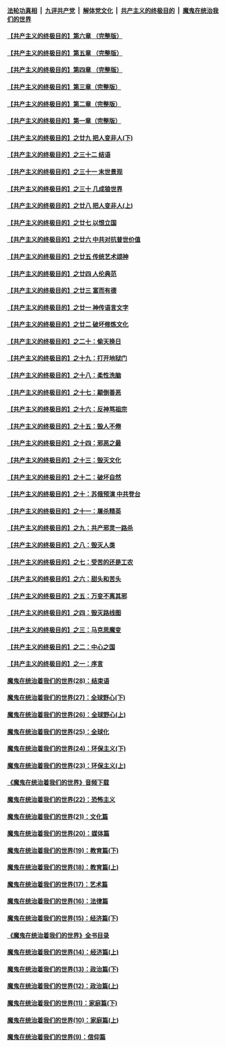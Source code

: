 

####  [法轮功真相](../../../../basic/blob/master/README.md?t=04160530) &nbsp;|&nbsp; [九评共产党](../../../../9ping.md/blob/master/README.md?t=04160530) &nbsp;|&nbsp; [解体党文化](../../../../jtdwh.md/blob/master/README.md?t=04160530)  &nbsp;|&nbsp; [共产主义的终极目的](../../../../gczydzjmd.md/blob/master/README.md?t=04160530) &nbsp;|&nbsp; [魔鬼在统治我们的世界](../../../../mgztzwmdsj.md/blob/master/README.md?t=04160530) 

#### [【共产主义的终极目的】第六章 （完整版）](../pages/nsc422/n11428913.md?t=04160530) 

#### [【共产主义的终极目的】第五章 （完整版）](../pages/nsc422/n11428912.md?t=04160530) 

#### [【共产主义的终极目的】第四章 （完整版）](../pages/nsc422/n11428907.md?t=04160530) 

#### [【共产主义的终极目的】第三章（完整版）](../pages/nsc422/n11428848.md?t=04160530) 

#### [【共产主义的终极目的】第二章（完整版）](../pages/nsc422/n11428831.md?t=04160530) 

#### [【共产主义的终极目的】第一章（完整版）](../pages/nsc422/n11417651.md?t=04160530) 

#### [【共产主义的终极目的】之廿九 把人变非人(下)](../pages/nsc422/n11344140.md?t=04160530) 

#### [【共产主义的终极目的】之三十二 结语](../pages/nsc422/n11360535.md?t=04160530) 

#### [【共产主义的终极目的】之三十一 末世景观](../pages/nsc422/n11351129.md?t=04160530) 

#### [【共产主义的终极目的】之三十 几成狼世界](../pages/nsc422/n11348280.md?t=04160530) 

#### [【共产主义的终极目的】之廿八 把人变非人(上)](../pages/nsc422/n11340492.md?t=04160530) 

#### [【共产主义的终极目的】之廿七 以恨立国](../pages/nsc422/n11336944.md?t=04160530) 

#### [【共产主义的终极目的】之廿六 中共对抗普世价值](../pages/nsc422/n11324785.md?t=04160530) 

#### [【共产主义的终极目的】之廿五 传统艺术颂神](../pages/nsc422/n11296396.md?t=04160530) 

#### [【共产主义的终极目的】之廿四 人伦典范](../pages/nsc422/n11296397.md?t=04160530) 

#### [【共产主义的终极目的】之廿三 富而有德](../pages/nsc422/n11283598.md?t=04160530) 

#### [【共产主义的终极目的】之廿一 神传语言文字](../pages/nsc422/n11263265.md?t=04160530) 

#### [【共产主义的终极目的】之廿二 破坏修炼文化](../pages/nsc422/n11245728.md?t=04160530) 

#### [【共产主义的终极目的】之二十：偷天换日](../pages/nsc422/n11238846.md?t=04160530) 

#### [【共产主义的终极目的】之十九：打开地狱门](../pages/nsc422/n11206376.md?t=04160530) 

#### [【共产主义的终极目的】之十八：柔性洗脑](../pages/nsc422/n11199994.md?t=04160530) 

#### [【共产主义的终极目的】之十七：颠倒善恶](../pages/nsc422/n11179782.md?t=04160530) 

#### [【共产主义的终极目的】之十六：反神骂祖宗](../pages/nsc422/n11166798.md?t=04160530) 

#### [【共产主义的终极目的】之十五：毁人不倦](../pages/nsc422/n11166792.md?t=04160530) 

#### [【共产主义的终极目的】之十四：邪恶之最](../pages/nsc422/n11150249.md?t=04160530) 

#### [【共产主义的终极目的】之十三：毁灭文化](../pages/nsc422/n11135227.md?t=04160530) 

#### [【共产主义的终极目的】之十二：破坏自然](../pages/nsc422/n11135214.md?t=04160530) 

#### [【共产主义的终极目的】之十：苏俄预演 中共登台](../pages/nsc422/n11118424.md?t=04160530) 

#### [【共产主义的终极目的】之十一：屠杀精英](../pages/nsc422/n11118442.md?t=04160530) 

#### [【共产主义的终极目的】之九：共产邪灵一路杀](../pages/nsc422/n11114139.md?t=04160530) 

#### [【共产主义的终极目的】之八：毁灭人类](../pages/nsc422/n11108503.md?t=04160530) 

#### [【共产主义的终极目的】之七：受苦的还是工农](../pages/nsc422/n11101809.md?t=04160530) 

#### [【共产主义的终极目的】之六：甜头和苦头](../pages/nsc422/n11096971.md?t=04160530) 

#### [【共产主义的终极目的】之五：万变不离其邪](../pages/nsc422/n11091285.md?t=04160530) 

#### [【共产主义的终极目的】之四：毁灭路线图](../pages/nsc422/n11086284.md?t=04160530) 

#### [【共产主义的终极目的】之三：马克思魔变](../pages/nsc422/n11061941.md?t=04160530) 

#### [【共产主义的终极目的】之二：中心之国](../pages/nsc422/n11047728.md?t=04160530) 

#### [【共产主义的终极目的】之一：序言](../pages/nsc422/n11086077.md?t=04160530) 

#### [魔鬼在统治着我们的世界(28)：结束语](../pages/nsc422/n10936246.md?t=04160530) 

#### [魔鬼在统治着我们的世界(27)：全球野心(下)](../pages/nsc422/n10928319.md?t=04160530) 

#### [魔鬼在统治着我们的世界(26)：全球野心(上)](../pages/nsc422/n10900318.md?t=04160530) 

#### [魔鬼在统治着我们的世界(25)：全球化](../pages/nsc422/n10788205.md?t=04160530) 

#### [魔鬼在统治着我们的世界(24)：环保主义(下)](../pages/nsc422/n10695307.md?t=04160530) 

#### [魔鬼在统治着我们的世界(23)：环保主义(上)](../pages/nsc422/n10688613.md?t=04160530) 

#### [《魔鬼在统治着我们的世界》音频下载](../pages/nsc422/n10635553.md?t=04160530) 

#### [魔鬼在统治着我们的世界(22)：恐怖主义](../pages/nsc422/n10614727.md?t=04160530) 

#### [魔鬼在统治着我们的世界(21)：文化篇](../pages/nsc422/n10597706.md?t=04160530) 

#### [魔鬼在统治着我们的世界(20)：媒体篇](../pages/nsc422/n10586579.md?t=04160530) 

#### [魔鬼在统治着我们的世界(19)：教育篇(下)](../pages/nsc422/n10564808.md?t=04160530) 

#### [魔鬼在统治着我们的世界(18)：教育篇(上)](../pages/nsc422/n10526970.md?t=04160530) 

#### [魔鬼在统治着我们的世界(17)：艺术篇](../pages/nsc422/n10499093.md?t=04160530) 

#### [魔鬼在统治着我们的世界(16)：法律篇](../pages/nsc422/n10485969.md?t=04160530) 

#### [魔鬼在统治着我们的世界(15)：经济篇(下)](../pages/nsc422/n10469975.md?t=04160530) 

#### [《魔鬼在统治着我们的世界》全书目录](../pages/nsc422/n10464261.md?t=04160530) 

#### [魔鬼在统治着我们的世界(14)：经济篇(上)](../pages/nsc422/n10457370.md?t=04160530) 

#### [魔鬼在统治着我们的世界(13)：政治篇(下)](../pages/nsc422/n10448270.md?t=04160530) 

#### [魔鬼在统治着我们的世界(12)：政治篇(上)](../pages/nsc422/n10444576.md?t=04160530) 

#### [魔鬼在统治着我们的世界(11)：家庭篇(下)](../pages/nsc422/n10440961.md?t=04160530) 

#### [魔鬼在统治着我们的世界(10)：家庭篇(上)](../pages/nsc422/n10435448.md?t=04160530) 

#### [魔鬼在统治着我们的世界(9)：信仰篇](../pages/nsc422/n10432159.md?t=04160530) 

